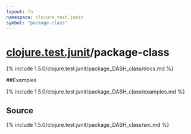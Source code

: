 ```yaml
---
layout: fn
namespace: clojure.test.junit
symbol: "package-class"
---
```


# [clojure.test.junit](../)/package-class

{% include 1.5.0/clojure.test.junit/package_DASH_class/docs.md %}

##Examples

{% include 1.5.0/clojure.test.junit/package_DASH_class/examples.md %}
## Source
{% include 1.5.0/clojure.test.junit/package_DASH_class/src.md %}

